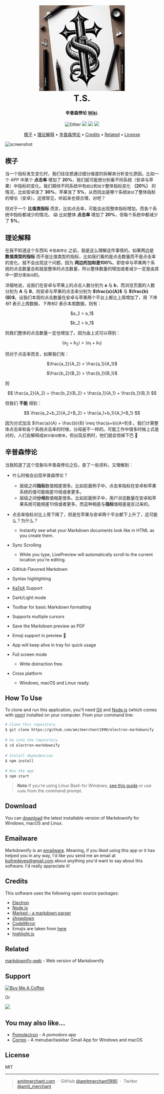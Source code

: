 <h1 align="center">
  <br>
  <img src="https://raw.githubusercontent.com/tandesen/AB_Test/main/pictures/tattoo2.jfif" alt="Markdownify" width="280"></a>
  <br>
  T.S.
  <br>
</h1>

<h4 align="center">辛普森悖论 <a href="https://en.wikipedia.org/wiki/Simpson%27s_paradox" target="_blank">Wiki</a>.</h4>

<p align="center">
  <img src="https://img.shields.io/badge/小红书-德森大老爷-red"
         alt="Gitter">
  <a>
	  <img src="https://img.shields.io/badge/B站-德森大老爷-purple">
  </a>
  <a>
      <img src="https://img.shields.io/badge/github-tandesen-green">
  </a>
  <a>
    <img src="https://img.shields.io/badge/$-donate-ff69b4.svg?maxAge=2592000&amp;style=flat">
  </a>
</p>

<p align="center">
  <a href="#楔子">楔子</a> •
  <a href="#理论解释">理论解释</a> •
  <a href="#辛普森悖论">辛普森悖论</a> •
  <a href="#credits">Credits</a> •
  <a href="#related">Related</a> •
  <a href="#license">License</a>
</p>

![screenshot](https://raw.githubusercontent.com/amitmerchant1990/electron-markdownify/master/app/img/markdownify.gif)

## 楔子

当一个指标发生变化时，我们往往想通过细分维度的拆解来分析变化原因。比如一个 APP 中某个 **点击率** 增加了 **20%**，我们就可能想分别看不同系统（安卓与苹果）中指标的变化。我们期待不同系统中有`超过`和`低于`整体指标变化 **（20%）** 的情况，比如安卓涨了 **30%**，苹果涨了 **5%**，从而找出是哪个系统`驱动`了整体指标的增长（安卓）。这很常见，听起来也很合理，对吧？  

但对于一个 **比值类指标** 而言，比如点击率，可能会出现整体指标增加，而各个系统中指标都减少的情况。 :scream: 比如整体 **点击率** 增加了 **20%**，但每个系统中都减少了 **5%**。  

## 理论解释

在我不知道这个东西叫 `辛普森悖论` 之前，我是这么理解这件事情的。如果两边是 **数值类型的指标** 而不是比值类型的指标，比如我们看的是点击数量而不是点击率的变化，就不会出现这个问题，因为 **两边的加和是100%**。即安卓与苹果两个系统的点击数量总和就是整体的点击数量，所以整体数量的增加或者减少一定是由其中一部分来`驱动`的。  

详细地说，设我们在安卓与苹果上的点击人数分别为 **a** 与 **b**，而浏览页面的人数分别为 **A** 与 **B**，则安卓与苹果的点击率分别为 **$\frac{a}{A}$** 与 **$\frac{b}{B}$**。设我们本周的点击数量在安卓与苹果两个平台上都比上周增加了，用 _下角标1_ 表示上周数据，_下角标2_ 表示本周数据，则有：  

<p align="center">
  $a_2 > a_1$
</p>

<p align="center">
  $b_2 > b_1$
</p>

则我们整体的点击数量一定也增加了。因为由上式可以得到：

$$
(a_2 + b_2) > (a_1 + b_1)  
$$

但对于点击率而言，如果我们有：

<p align="center">
  $\frac{a_2}{A_2} > \frac{a_1}{A_1}$
</p>

<p align="center">
  $\frac{b_2}{B_2} > \frac{b_1}{B_1}$
</p>

则

$$
\frac{a_2}{A_2} + \frac{b_2}{B_2} > \frac{a_1}{A_1} + \frac{b_1}{B_1}
$$

但我们 **不能** 得到：

$$
\frac{a_2+b_2}{A_2+B_2} > \frac{a_1+b_1}{A_1+B_1}
$$

因为分式加法 $\frac{a}{A} + \frac{b}{B} \neq \frac{a+b}{A+B}$ 。我们计算整体点击率和各个系统点击率的时候，分母是不一样的。可能工作中很多时候上式是对的，人们会解释成`部分驱动整体`，但出现反例时，他们就会惊掉下巴 :grimacing:  

## 辛普森悖论

当我知道了这个现象叫辛普森悖论之后，查了一些资料，又理解到：

* 什么时候会出现辛普森悖论？
  - 层级之间**指标**数值相差很多。比如前面例子中，点击率指标在安卓和苹果系统的值可能相差10倍或者更多。
  - 层级之间**分母**数值相差很多。比如前面例子中，用户浏览数量在安卓和苹果系统可能相差10倍或者更多。而这种相差与**指标**值相差是反过来的。


* 点击率指标对比上周下降了，但是在苹果与安卓两个平台都下上升了，这可能么？为什么？
  - Instantly see what your Markdown documents look like in HTML as you create them.
* Sync Scrolling
  - While you type, LivePreview will automatically scroll to the current location you're editing.
* GitHub Flavored Markdown  
* Syntax highlighting
* [KaTeX](https://khan.github.io/KaTeX/) Support
* Dark/Light mode
* Toolbar for basic Markdown formatting
* Supports multiple cursors
* Save the Markdown preview as PDF
* Emoji support in preview :tada:
* App will keep alive in tray for quick usage
* Full screen mode
  - Write distraction free.
* Cross platform
  - Windows, macOS and Linux ready.

## How To Use

To clone and run this application, you'll need [Git](https://git-scm.com) and [Node.js](https://nodejs.org/en/download/) (which comes with [npm](http://npmjs.com)) installed on your computer. From your command line:

```bash
# Clone this repository
$ git clone https://github.com/amitmerchant1990/electron-markdownify

# Go into the repository
$ cd electron-markdownify

# Install dependencies
$ npm install

# Run the app
$ npm start
```

> **Note**
> If you're using Linux Bash for Windows, [see this guide](https://www.howtogeek.com/261575/how-to-run-graphical-linux-desktop-applications-from-windows-10s-bash-shell/) or use `node` from the command prompt.


## Download

You can [download](https://github.com/amitmerchant1990/electron-markdownify/releases/tag/v1.2.0) the latest installable version of Markdownify for Windows, macOS and Linux.

## Emailware

Markdownify is an [emailware](https://en.wiktionary.org/wiki/emailware). Meaning, if you liked using this app or it has helped you in any way, I'd like you send me an email at <bullredeyes@gmail.com> about anything you'd want to say about this software. I'd really appreciate it!

## Credits

This software uses the following open source packages:

- [Electron](http://electron.atom.io/)
- [Node.js](https://nodejs.org/)
- [Marked - a markdown parser](https://github.com/chjj/marked)
- [showdown](http://showdownjs.github.io/showdown/)
- [CodeMirror](http://codemirror.net/)
- Emojis are taken from [here](https://github.com/arvida/emoji-cheat-sheet.com)
- [highlight.js](https://highlightjs.org/)

## Related

[markdownify-web](https://github.com/amitmerchant1990/markdownify-web) - Web version of Markdownify

## Support

<a href="https://www.buymeacoffee.com/5Zn8Xh3l9" target="_blank"><img src="https://www.buymeacoffee.com/assets/img/custom_images/purple_img.png" alt="Buy Me A Coffee" style="height: 41px !important;width: 174px !important;box-shadow: 0px 3px 2px 0px rgba(190, 190, 190, 0.5) !important;-webkit-box-shadow: 0px 3px 2px 0px rgba(190, 190, 190, 0.5) !important;" ></a>

<p>Or</p> 

<a href="https://www.patreon.com/amitmerchant">
	<img src="https://c5.patreon.com/external/logo/become_a_patron_button@2x.png" width="160">
</a>

## You may also like...

- [Pomolectron](https://github.com/amitmerchant1990/pomolectron) - A pomodoro app
- [Correo](https://github.com/amitmerchant1990/correo) - A menubar/taskbar Gmail App for Windows and macOS

## License

MIT

---

> [amitmerchant.com](https://www.amitmerchant.com) &nbsp;&middot;&nbsp;
> GitHub [@amitmerchant1990](https://github.com/amitmerchant1990) &nbsp;&middot;&nbsp;
> Twitter [@amit_merchant](https://twitter.com/amit_merchant)
